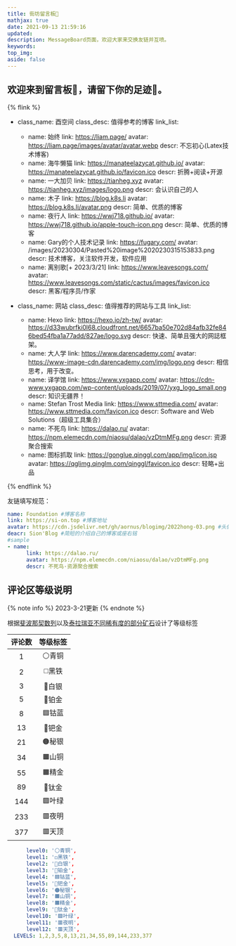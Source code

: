 ```yaml
---
title: 街坊留言板📨
mathjax: true
date: 2021-09-13 21:59:16
updated:
description: MessageBoard页面，欢迎大家来交换友链并互喷。
keywords:
top_img: 
aside: false
---
```


## 欢迎来到留言板📨，请留下你的足迹👣。

{% flink %}
- class_name: 酉空间
  class_desc:  值得参考的博客
  link_list:
    - name: 始终 
      link: https://liam.page/ 
      avatar: https://liam.page/images/avatar/avatar.webp
      descr: 不忘初心(Latex技术博客)
    - name: 海牛懒猫
      link: https://manateelazycat.github.io/
      avatar: https://manateelazycat.github.io/favicon.ico
      descr: 折腾+阅读+开源
    - name: 一大加贝
      link: https://tianheg.xyz
      avatar: https://tianheg.xyz/images/logo.png
      descr: 会认识自己的人
    - name: 木子
      link: https://blog.k8s.li
      avatar: https://blog.k8s.li/avatar.png
      descr: 简单、优质的博客
    - name: 夜行人
      link: https://wwj718.github.io/
      avatar: https://wwj718.github.io/apple-touch-icon.png
      descr: 简单、优质的博客
    - name: Gary的个人技术记录
      link: https://fugary.com/
      avatar: /images/20230304/Pasted%20image%2020230315153833.png
      descr:  技术博客，关注软件开发，软件应用 
    - name: 离别歌[+ 2023/3/21]
      link: https://www.leavesongs.com/
      avatar: https://www.leavesongs.com/static/cactus/images/favicon.ico
      descr:  黑客/程序员/作家
- class_name: 网站
  class_desc: 值得推荐的网站与工具
  link_list:
  

    - name: Hexo
      link: https://hexo.io/zh-tw/
      avatar: https://d33wubrfki0l68.cloudfront.net/6657ba50e702d84afb32fe846bed54fba1a77add/827ae/logo.svg
      descr: 快速、简单且强大的网誌框架。
    - name: 大人学
      link: https://www.darencademy.com/
      avatar: https://www-image-cdn.darencademy.com/img/logo.png
      descr: 相信思考，用于改变。
    - name: 译学馆
      link: https://www.yxgapp.com/
      avatar: https://cdn-www.yxgapp.com/wp-content/uploads/2019/07/yxg_logo_small.png
      descr: 知识无疆界！
    - name: Stefan Trost Media
      link: https://www.sttmedia.com/
      avatar: https://www.sttmedia.com/favicon.ico
      descr: Software and Web Solutions（超级工具集合）
    - name: 不死鸟
      link: https://dalao.ru/
      avatar: https://npm.elemecdn.com/niaosu/dalao/vzDtmMFg.png
      descr: 资源聚合搜索
    - name: 图标抓取
      link: https://gonglue.qinggl.com/app/img/icon.jsp
      avatar: https://qglimg.qinglm.com/qinggl/favicon.ico
      descr:   轻略+出品

{% endflink %}

友链填写规范：
```yml
name: Foundation #博客名称
link: https://si-on.top #博客地址
avatar: https://cdn.jsdelivr.net/gh/aornus/blogimg/2022hong-03.png #头像地址
deacr: Sion'Blog #简短的介绍自己的博客或座右铭
#sample
- name: 
      link: https://dalao.ru/
      avatar: https://npm.elemecdn.com/niaosu/dalao/vzDtmMFg.png
      descr: 不死鸟·资源聚合搜索
```

## 评论区等级说明
{% note info %}
2023-3-21更新
{% endnote %}

根据[斐波那契数列](https://baike.baidu.com/item/%E6%96%90%E6%B3%A2%E9%82%A3%E5%A5%91%E6%95%B0%E5%88%97/99145)以及[泰拉瑞亚不同稀有度的部分矿石](https://terraria.wiki.gg/zh/wiki/%E7%9F%BF%E7%9F%B3)设计了等级标签

| 评论数 | 等级标签 |
|:------:|:--------:|
|   1    | ⚪️青铜  |
|   2    |  ◻️黑铁  |
|   3    |  🤍白银  |
|   5   |  🔵铂金  |
|   8   |  🟦钴蓝  |
|   13   |  💙钯金  |
|   21   |  🟠秘银  |
|   34   |  🟧山铜  |
|  55  |  🟧精金  |
|  89   |  🧡钛金  |
|  144   |  🟪叶绿  |
|  233   |  🟥夜明  |
|  377   |  🟥天顶  |


```yml
      level0: '⚪️青铜',
      level1: '◻️黑铁',
      level2: '🤍白银',
      level3: '🔵铂金',
      level4: '🟦钴蓝',
      level5: '💙钯金',
      level6: '🟠秘银',
      level7: '🟧山铜',
      level8: '🟧精金',
      level9: '🧡钛金',
      level10: '🟪叶绿',
      level11: '🟥夜明',
      level12: '🟥天顶',
  LEVELS: 1,2,3,5,8,13,21,34,55,89,144,233,377
```
    
